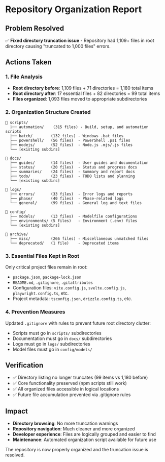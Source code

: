 # Repository Organization Report

## Problem Resolved
✅ **Fixed directory truncation issue** - Repository had 1,109+ files in root directory causing "truncated to 1,000 files" errors.

## Actions Taken

### 1. File Analysis
- **Root directory before**: 1,109 files + 71 directories = 1,180 total items
- **Root directory after**: 17 essential files + 82 directories = 99 total items
- **Files organized**: 1,093 files moved to appropriate subdirectories

### 2. Organization Structure Created
```
📁 scripts/
  ├── automation/    (315 files) - Build, setup, and automation scripts
  ├── batch/        (132 files) - Windows .bat files  
  ├── powershell/   (56 files)  - PowerShell .ps1 files
  ├── nodejs/       (52 files)  - Node.js .mjs/.js files
  └── [existing subdirs]

📁 docs/
  ├── guides/       (14 files)  - User guides and documentation
  ├── status/       (20 files)  - Status and progress docs
  ├── summaries/    (24 files)  - Summary and report docs
  ├── todo/         (23 files)  - TODO lists and planning
  └── [existing subdirs]

📁 logs/
  ├── errors/       (33 files)  - Error logs and reports
  ├── phase/        (40 files)  - Phase-related logs
  └── general/      (99 files)  - General log and text files

📁 config/
  ├── models/       (13 files)  - Modelfile configurations
  ├── environments/ (5 files)   - Environment (.env) files
  └── [existing subdirs]

📁 archive/
  ├── misc/         (266 files) - Miscellaneous unmatched files
  └── deprecated/   (1 file)    - Deprecated items
```

### 3. Essential Files Kept in Root
Only critical project files remain in root:
- `package.json`, `package-lock.json`
- `README.md`, `.gitignore`, `.gitattributes`
- Configuration files: `vite.config.js`, `svelte.config.js`, `playwright.config.ts`, etc.
- Project metadata: `tsconfig.json`, `drizzle.config.ts`, etc.

### 4. Prevention Measures
Updated `.gitignore` with rules to prevent future root directory clutter:
- Scripts must go in `scripts/` subdirectories
- Documentation must go in `docs/` subdirectories  
- Logs must go in `logs/` subdirectories
- Model files must go in `config/models/`

## Verification
- ✅ Directory listing no longer truncates (99 items vs 1,180 before)
- ✅ Core functionality preserved (npm scripts still work)
- ✅ All organized files accessible in logical locations
- ✅ Future file accumulation prevented via .gitignore rules

## Impact
- **Directory browsing**: No more truncation warnings
- **Repository navigation**: Much cleaner and more organized
- **Developer experience**: Files are logically grouped and easier to find
- **Maintenance**: Automated organization script available for future use

The repository is now properly organized and the truncation issue is resolved.